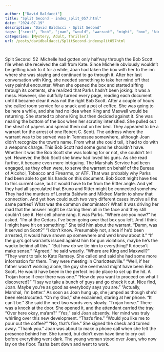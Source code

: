 ```yaml
---

author: ["David Baldacci"]
title: "Split Second - index_split_057.html"
date: "2024-07-19"
description: "David Baldacci - Split Second"
tags: ["scott", "bob", "joan", "would", "warrant", "might", "box", "king", "phone", "said", "park", "turned", "gun", "yet", "guy", "went", "michelle", "call", "kate", "since", "go", "take", "mind", "opened", "started"]
categories: [Mystery, Adult, Thriller]
url: /posts/davidbaldacci/SplitSecond-indexsplit057html

---
```



Split Second
		 52 
Michelle had gotten only halfway through the Bob Scott file when she received the call from Kate. Since Michelle obviously wouldn’t be getting back to it for a while, Joan had taken the box with her to the inn where she was staying and continued to go through it. After her last conversation with King, she needed something to take her mind off that very painful encounter.
When she opened the box and started sifting through its contents, she realized that Parks hadn’t been joking: it was a mess. However, she dutifully turned every page, reading each document until it became clear it was not the right Bob Scott. After a couple of hours she called room service for a snack and a pot of coffee. She was going to be here a while, and she had no idea when King and Maxwell would be returning. She started to phone King but then decided against it.
She was nearing the bottom of the box when her scrutiny intensified. She pulled out the sheaf of papers and spread them out on her bed. They appeared to be a warrant for the arrest of one Robert C. Scott. The address where the warrant was to be served was in Tennessee somewhere, although Joan didn’t recognize the town’s name. From what she could tell, it had to do with a weapons charge. This Bob Scott had some guns he shouldn’t have. Whether it was the Bob Scott she was looking for or not, she couldn’t tell yet. However, the Bob Scott she knew had loved his guns.
As she read further, it became even more intriguing. The Marshals Service had been engaged, as they often were, to serve the warrant on behalf of the Bureau of Alcohol, Tobacco and Firearms, or ATF. That was probably why Parks had been able to get his hands on this document. Bob Scott might have ties to this current case, but it would have to be from the Ritter angle. And yet they had all speculated that Bruno and Ritter might be connected somehow. They had the murders of Loretta Baldwin and Mildred Martin to show that connection. And yet how could such two very different cases involve all the same parties? What was the common denominator? What! It was driving her mad that the answer might be staring them all in the face and they still couldn’t see it.
Her cell phone rang. It was Parks.
“Where are you now?” he asked.
“I’m at the Cedars. I’ve been going over that box you left. And I think I might have hit on something.” She told him about the warrant.
“Damn, was it served on Scott?”
“I don’t know. Presumably not, since if he’d been arrested, it would have shown up somewhere and we’d know about it.”
“If the guy’s got warrants issued against him for gun violations, maybe he’s the wacko behind all this.”
“But how do we tie him to everything? It doesn’t make sense.”
“Agreed,” he said wearily. “Where are King and Maxwell?”
“They went to talk to Kate Ramsey. She called and said she had some more information for them. They were meeting in Charlottesville.”
“Well, if her father wasn’t working alone, the guy she overheard might have been Bob Scott. He would have been in the perfect inside place to set up the hit. A Trojan horse if ever there was one.”
“How do you want to proceed on what I discovered?”
“I say we take a bunch of guys and go check it out. Nice find, Joan. Maybe you’re as good as everybody says you are.”
“Actually, Marshal, I’m better.”
As soon as Joan hung up, she jumped as though she’d been electrocuted. “Oh my God,” she exclaimed, staring at her phone. “It can’t be.” She said the next two words very slowly. “Trojan horse.”
There was a knock at the door. She opened it, and the attendant carried the tray.
“Over here okay, ma’am?”
“Yes,” said Joan absently. Her mind was truly whirling over this new development. “That’s fine.”
“Would you like me to pour out the coffee?”
“No, that’s fine.” She signed the check and turned away. “Thank you.”
Joan was about to make a phone call when she felt the presence behind her. She turned, but didn’t even have time to cry out before everything went dark. The young woman stood over Joan, who now lay on the floor. Tasha bent down and went to work.
